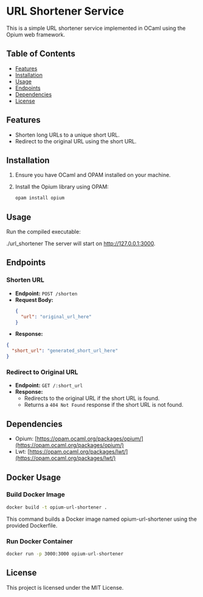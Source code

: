 # URL Shortener Service

This is a simple URL shortener service implemented in OCaml using the Opium web framework.

## Table of Contents

- [Features](#features)
- [Installation](#installation)
- [Usage](#usage)
- [Endpoints](#endpoints)
- [Dependencies](#dependencies)
- [License](#license)

## Features

- Shorten long URLs to a unique short URL.
- Redirect to the original URL using the short URL.

## Installation

1. Ensure you have OCaml and OPAM installed on your machine.
2. Install the Opium library using OPAM:

   ```bash
   opam install opium
   ```
## Usage
Run the compiled executable:

./url_shortener
The server will start on http://127.0.0.1:3000.

## Endpoints

### Shorten URL

- **Endpoint:** `POST /shorten`
- **Request Body:**
  ```json
  {
    "url": "original_url_here"
  }

- **Response:**
```json
{
  "short_url": "generated_short_url_here"
}

```

### Redirect to Original URL

- **Endpoint:** `GET /:short_url`
- **Response:**
  - Redirects to the original URL if the short URL is found.
  - Returns a `404 Not Found` response if the short URL is not found.

## Dependencies

- Opium: [https://opam.ocaml.org/packages/opium/](https://opam.ocaml.org/packages/opium/)
- Lwt: [https://opam.ocaml.org/packages/lwt/](https://opam.ocaml.org/packages/lwt/)

## Docker Usage

### Build Docker Image

```bash
docker build -t opium-url-shortener .
```
This command builds a Docker image named opium-url-shortener using the provided Dockerfile.
 
### Run Docker Container
```bash
docker run -p 3000:3000 opium-url-shortener
```
## License

This project is licensed under the MIT License.
